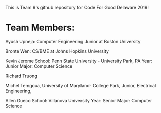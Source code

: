 This is Team 9's github repository for Code For Good Delaware 2019!

# Team Members:

Ayush Upneja: Computer Engineering Junior at Boston University

Bronte Wen: CS/BME at Johns Hopkins University

Kevin Jerome
    School: Penn State University - University Park, PA
    Year: Junior
    Major: Computer Science 
    

Richard Truong

Michel Temgoua,
    University of Maryland- College Park,
    Junior,
    Electrical Engineering,

Allen Gueco
    School: Villanova University
    Year: Senior
    Major: Computer Science
